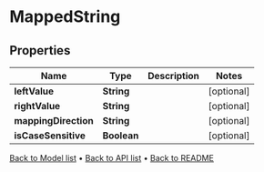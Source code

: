 

# MappedString


## Properties

| Name | Type | Description | Notes |
|------------ | ------------- | ------------- | -------------|
|**leftValue** | **String** |  |  [optional] |
|**rightValue** | **String** |  |  [optional] |
|**mappingDirection** | **String** |  |  [optional] |
|**isCaseSensitive** | **Boolean** |  |  [optional] |



[Back to Model list](../README.md#documentation-for-models) &#8226; [Back to API list](../README.md#documentation-for-api-endpoints) &#8226; [Back to README](../README.md)


